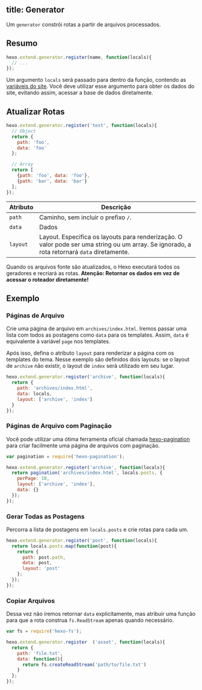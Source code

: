 title: Generator
---

Um `generator` constrói rotas a partir de arquivos processados.

## Resumo

``` js
hexo.extend.generator.register(name, function(locals){
  // ...
});
```

Um argumento `locals` será passado para dentro da função, contendo as [variáveis do site](../docs/variables.html#Variaveis-do-Site). Você deve utilizar esse argumento para obter os dados do site, evitando assim, acessar a base de dados diretamente.

## Atualizar Rotas

``` js
hexo.extend.generator.register('test', function(locals){
  // Object
  return {
    path: 'foo',
    data: 'foo'
  };

  // Array
  return [
    {path: 'foo', data: 'foo'},
    {path: 'bar', data: 'bar'}
  ];
});
```

Atributo | Descrição
--- | ---
`path` | Caminho, sem incluir o prefixo `/`.
`data` | Dados
`layout` | Layout. Especifica os layouts para renderização. O valor pode ser uma string ou um array. Se ignorado, a rota retornará `data` diretamente.

Quando os arquivos fonte são atualizados, o Hexo executará todos os geradores e recriará as rotas. **Atenção: Retornar os dados em vez de acessar o roteador diretamente!**

## Exemplo

### Páginas de Arquivo

Crie uma página de arquivo em `archives/index.html`. Iremos passar uma lista com todos as postagens como `data` para os templates. Assim, `data` é equivalente à variável `page` nos templates.

Após isso, defina o atributo `layout` para renderizar a página com os templates do tema. Nesse exemplo são definidos dois layouts: se o layout de `archive` não existir, o layout de `index` será utilizado em seu lugar.

``` js
hexo.extend.generator.register('archive', function(locals){
  return {
    path: 'archives/index.html',
    data: locals,
    layout: ['archive', 'index']
  }
});
```

### Páginas de Arquivo com Paginação

Você pode utilizar uma ótima ferramenta oficial chamada [hexo-pagination] para criar facilmente uma página de arquivos com paginação.

``` js
var pagination = require('hexo-pagination');

hexo.extend.generator.register('archive', function(locals){
  return pagination('archives/index.html', locals.posts, {
    perPage: 10,
    layout: ['archive', 'index'],
    data: {}
  });
});
```

### Gerar Todas as Postagens

Percorra a lista de postagens em `locals.posts` e crie rotas para cada um.

``` js
hexo.extend.generator.register('post', function(locals){
  return locals.posts.map(function(post){
    return {
      path: post.path,
      data: post,
      layout: 'post'
    };
  });
});
```

### Copiar Arquivos

Dessa vez não iremos retornar `data` explicitamente, mas atribuir uma função para que a rota construa `fs.ReadStream` apenas quando necessário.

``` js
var fs = require('hexo-fs');

hexo.extend.generator.register  ('asset', function(locals){
  return {
    path: 'file.txt',
    data: function(){
      return fs.createReadStream('path/to/file.txt')
    }
  };
});
```

[hexo-pagination]: https://github.com/hexojs/hexo-pagination
